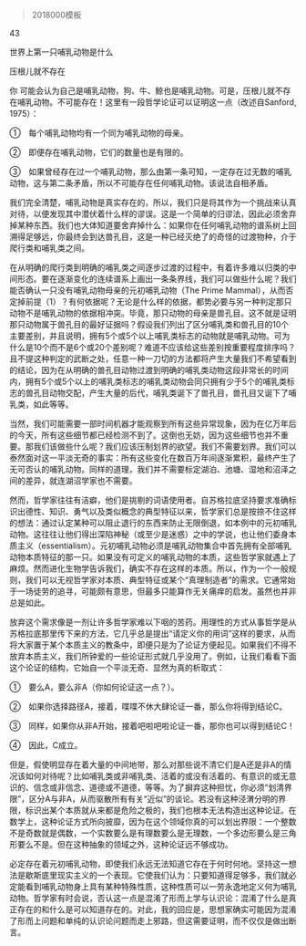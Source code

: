 # 
> 2018000模板


43

世界上第一只哺乳动物是什么

压根儿就不存在


你 可能会认为自己是哺乳动物，狗、牛、鲸也是哺乳动物。可是，压根儿就不存在哺乳动物。不可能存在！这里有一段哲学论证可以证明这一点（改述自Sanford, 1975）：


①　每个哺乳动物均有一个同为哺乳动物的母亲。

②　即便存在哺乳动物，它们的数量也是有限的。

③　如果曾经存在过一个哺乳动物，那么由第一条可知，一定存在过无数的哺乳动物，这与第二条矛盾，所以不可能存在任何哺乳动物。该说法自相矛盾。


我们完全清楚，哺乳动物是真实存在的，所以，我们只是将其作为一个挑战来认真对待，以便发现其中潜伏着什么样的谬误。这是一个简单的归谬法，因此必须舍弃掉某种东西。我们也大体知道要舍弃掉什么：如果你在任何哺乳动物的谱系树上回溯得足够远，你最终会到达兽孔目，这是一种已经灭绝了的奇怪的过渡物种，介于爬行类和哺乳类之间。

在从明确的爬行类到明确的哺乳类之间逐步过渡的过程中，有着许多难以归类的中间形态。要在逐渐变化的连续谱系上画出一条条界线，我们可以做些什么呢？我们能否确认一只没有哺乳动物母亲的元初哺乳动物（The Prime Mammal），从而否定掉前提（1）？有何依据呢？无论是什么样的依据，都势必要与另一种判定那只动物不是哺乳动物的依据相冲突。毕竟，那只动物的母亲是兽孔目。这不就是证明那只动物属于兽孔目的最好证据吗？假设我们列出了区分哺乳类和兽孔目的10个主要差别，并且说明，拥有5个或5个以上哺乳类标志的动物就是哺乳动物。可为什么是10个而不是6个或20个差别呢？难道不应该给这些差别按重要程度排序吗？且不提这种判定的武断之处，任意一种一刀切的方法都将产生大量我们不希望看到的结论，因为在从明确的兽孔目动物过渡到明确的哺乳类动物这段非常长的时间内，拥有5个或5个以上的哺乳类标志的哺乳类动物会同只拥有少于5个的哺乳类标志的兽孔目动物交配，产生大量的后代，哺乳类诞下了兽孔目，兽孔目又诞下了哺乳类，如此等等。

当然，我们可能需要一部时间机器才能观察到所有这些异常现象，因为在亿万年后的今天，所有这些细节都已经检测不到了。这倒也无妨，因为这些细节也并不重要。那我们该做些什么呢？我们应该压制划界的欲望。我们不需要划界。我们可以泰然面对这一平淡无奇的事实：所有这些变化在数百万年间逐渐累积，最终产生了无可否认的哺乳动物。同样的道理，我们并不需要标定湖泊、池塘、湿地和沼泽之间的差异，就连湖沼学家也不需要。

然而，哲学家往往有洁癖，他们是挑剔的词语使用者。自苏格拉底坚持要求准确标识出德性、知识、勇气以及类似概念的典型特征以来，哲学家们总是按捺不住这样的想法：通过认定某种可以阻止退行的东西来防止无限倒退，如本例中的元初哺乳动物。这往往让他们得出深陷神秘（或至少是迷惑）之中的学说，也让他们委身本质主义（essentialism）。元初哺乳动物必须是哺乳动物集合中首先拥有全部哺乳动物本质特征的那一只。如果没有可定义的哺乳动物的本质，这些哲学家就遇上了麻烦。然而进化生物学告诉我们，确实不存在这样的本质。所以，作为一个一般规则，我们可以无视哲学家对本质、典型特征或某个“真理制造者”的需求。它通常始于一场徒劳的追寻，可能颇有意思，但最多只能算作无关痛痒的启发。虽然也并非总是如此。

放弃这个需求像是一剂让许多哲学家难以下咽的苦药。用理性的方式从事哲学是从苏格拉底那里传下来的方法，它几乎总是提出“请定义你的用词”这样的要求，从而将大家置于某个本质主义的教条中，即便只是为了论证方便起见。如果我们不得不放弃本质主义，我们所钟爱的一些论证形式就几乎没用了。例如，让我们看看下面这个论证的结构，它始自一个平淡无奇、显然为真的析取式：


①　要么A，要么非A（你如何论证这一点？）。

②　如果你选择路径A，接着，喋喋不休大肆论证一番，那么你将得到结论C。

③　同样，如果你从非A开始，接着吧啦吧啦论证一番，那你也可以得到结论C！

④　因此，C成立。


但是，假使明显存在着大量的中间地带，那么对那些说不清它们是A还是非A的情况该如何对待呢？比如哺乳类或非哺乳类、活着的或没有活着的、有意识的或无意识的、信念或非信念、道德或不道德，等等。为了摒弃这种担忧，你必须“划清界限”，区分A与非A，从而驱散所有有关“近似”的谈论。若没有这种泾渭分明的界限，标识出某个本质就从来都是危险之极的，我们也根本无法构造出这种论证。在数学上，这种论证方式所向披靡，因为在这个领域你真的可以划出界限：一个整数不是奇数就是偶数，一个实数要么是有理数要么是无理数，一个多边形要么是三角形要么不是。但在这种抽象的领域之外，这种论证远不够成功。

必定存在着元初哺乳动物，即使我们永远无法知道它存在于何时何地。坚持这一想法是歇斯底里现实主义的一个表现。它使我们认为：只要知道得足够多，我们就必定能看到哺乳动物身上具有某种特殊性质，这种性质可以一劳永逸地定义何为哺乳动物。哲学家有时会说，否认这一点是混淆了形而上学与认识论：混淆了什么是真正存在的和什么是可以知道存在的。对此，我的回应是，思想家确实可能因为混淆了形而上问题和单纯的认识论问题而走上邪路，但这需要证明，而不仅仅是做出断言。



